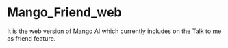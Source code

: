 # Mango_Friend_web
It is the web version of Mango AI which currently includes on the Talk to me as friend feature.
